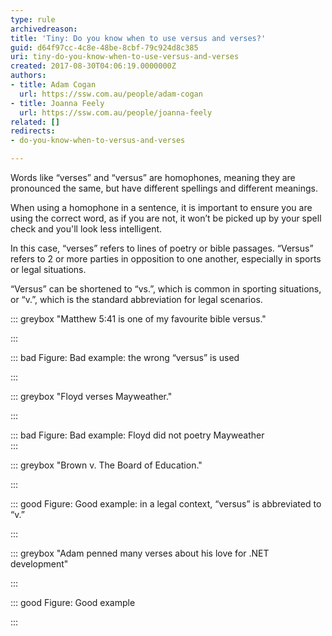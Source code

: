 ```yaml
---
type: rule
archivedreason: 
title: 'Tiny: Do you know when to use versus and verses?'
guid: d64f97cc-4c8e-48be-8cbf-79c924d8c385
uri: tiny-do-you-know-when-to-use-versus-and-verses
created: 2017-08-30T04:06:19.0000000Z
authors:
- title: Adam Cogan
  url: https://ssw.com.au/people/adam-cogan
- title: Joanna Feely
  url: https://ssw.com.au/people/joanna-feely
related: []
redirects:
- do-you-know-when-to-versus-and-verses

---
```


Words like “verses” and “versus” are homophones, meaning they are pronounced the same, but have different spellings and different meanings.

When using a homophone in a sentence, it is important to ensure you are using the correct word, as if you are not, it won’t be picked up by your spell check and you'll look less intelligent.

<!--endintro-->
 In this case, “verses” refers to lines of poetry or bible passages. “Versus” refers to 2 or more parties in opposition to one another, especially in sports or legal situations.



“Versus” can be shortened to “vs.”, which is common in
sporting situations, or “v.”, which is the standard abbreviation for legal
scenarios.  






::: greybox
"Matthew 5:41 is one of my favourite bible versus."

:::


::: bad
Figure: Bad example: the wrong “versus” is used

:::




::: greybox
"Floyd verses Mayweather."

:::


::: bad
Figure: Bad example: Floyd did not poetry
Mayweather  
:::
<dd>
</dd>

::: greybox
"Brown v. The Board of Education."

:::


::: good
Figure: Good example: in a legal context, “versus”
is abbreviated to “v.”

:::
<dd>
</dd>

::: greybox
"Adam penned many verses about his love for .NET development"

:::


::: good
Figure: Good example

:::
